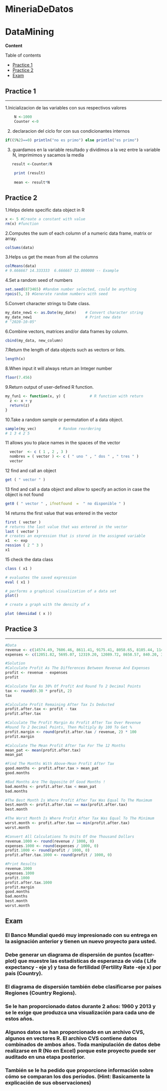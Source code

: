 # MineriaDeDatos

# DataMining


**Content**

Table of contents

- [Practice 1](#practice-1)
- [Practice 2](#practice-2)
- [Exam](#Exam)

<div id='pr1' />

## Practice 1
---

1.Inicializacion de las variables con sus respectivos valores
```R
    N <-1000
    Counter <-0
```

2. declaracion del ciclo for con sus condicionantes internos 
```R
if((5%2)==0) println("no es primo") else println("es primo")
```


3. guardamos en la variable resultado y dividimos a la vez entre la variable N, imprimimos y sacamos la media
```R
   result <-Counter/N
    
    print (result)
    
    mean <- result*N
```


## Practice 2
 1.Helps delete specific data object in R
```R
x <- 5 #Create a constant with value
rm(x) #function 
```
 2.Computes the sum of each column of a numeric data frame, matrix or array.
```R
colSums(data)
```
 3.Helps us get the mean from all the columns
```R
colMeans(data)
# 9.666667 14.333333  6.666667 12.000000 -- Example
```

 4.Set a random seed of numbers
```R
set.seed(873465) #Random number selected, could be anything 
rpois(5, 3) #Generate random numbers with seed
``` 

 5.Convert character strings to Date class.
```R
my_date_new1 <- as.Date(my_date)    # Convert character string
my_date_new1                        # Print new date
# "2020-10-05"
```
 6.Combine vectors, matrices and/or data frames by column.
```R
cbind(my_data, new_column)

```
 7.Return the length of data objects such as vectors or lists.
```R
length(x)
```
 8.When input it will always return an Integer number
```R
floor(7.456)
```
 9.Return output of user-defined R function.
```R
my_fun1 <- function(x, y) {           # R function with return
  z <- x + y
  return(z)
}
```

 10.Take a random sample or permutation of a data object.
```R
sample(my_vec)          # Random reordering
# 1 3 4 2 5
```

 11 allows you to place names in the spaces of the vector
```R
  vector  <- c ( 1 , 2 , 3 )
  nombres = ( vector ) <- c ( " uno " , " dos " , " tres " )  
  vector
  ```
 12  find and call an object

```R
get ( " vector " )     
```



13 find and call a data object and allow to specify an action in case the object is not found
```R
get0 ( " vector " , ifnotfound  =  " no disponible " )
```

14 returns the first value that was entered in the vector
```R
first ( vector ) 
# returns the last value that was entered in the vector 
last ( vector )  
# creates an expression that is stored in the assigned variable
x1  <- exp
ression ( 2 ^ 3 )  
x1 
```

15 check the data class
```R
class ( x1 )  

# evaluates the saved expression
eval ( x1 ) 

# performs a graphical visualization of a data set
plot()

# create a graph with the density of x

plot (densidad ( x )) 
``` 

## Practice 3
---

```R
#Data
revenue <- c(14574.49, 7606.46, 8611.41, 9175.41, 8058.65, 8105.44, 11496.28, 9766.09, 10305.32, 14379.96, 10713.97, 15433.50)
expenses <- c(12051.82, 5695.07, 12319.20, 12089.72, 8658.57, 840.20, 3285.73, 5821.12, 6976.93, 16618.61, 10054.37, 3803.96)
```

```R
#Solution
#Calculate Profit As The Differences Between Revenue And Expenses
profit <- revenue - expenses
profit
```

```R
#Calculate Tax As 30% Of Profit And Round To 2 Decimal Points
tax <- round(0.30 * profit, 2)
tax 
```

```R
#Calculate Profit Remaining After Tax Is Deducted
profit.after.tax <- profit - tax
profit.after.tax
```

```R
#Calculate The Profit Margin As Profit After Tax Over Revenue
#Round To 2 Decimal Points, Then Multiply By 100 To Get %
profit.margin <- round(profit.after.tax / revenue, 2) * 100
profit.margin
```

```R
#Calculate The Mean Profit After Tax For The 12 Months
mean_pat <- mean(profit.after.tax)
mean_pat
```

```R
#Find The Months With Above-Mean Profit After Tax
good.months <- profit.after.tax > mean_pat
good.months
```

```R
#Bad Months Are The Opposite Of Good Months !
bad.months <- profit.after.tax < mean_pat
bad.months
```

```R
#The Best Month Is Where Profit After Tax Was Equal To The Maximum
best.month <- profit.after.tax == max(profit.after.tax)
best.month
```

```R
#The Worst Month Is Where Profit After Tax Was Equal To The Minimum
worst.month <- profit.after.tax == min(profit.after.tax)
worst.month
```

```R
#Convert All Calculations To Units Of One Thousand Dollars
revenue.1000 <- round(revenue / 1000, 0)
expenses.1000 <- round(expenses / 1000, 0)
profit.1000 <- round(profit / 1000, 0)
profit.after.tax.1000 <- round(profit / 1000, 0)
```

```R
#Print Results
revenue.1000
expenses.1000
profit.1000
profit.after.tax.1000
profit.margin
good.months
bad.months
best.month
worst.month
```

## Exam

### El Banco Mundial quedó muy impresionado con su entrega en la asignación anterior y tienen un nuevo proyecto para usted.

### Debe generar un diagrama de dispersión de puntos (scatter-plot) que muestre las estadísticas de esperanza de vida ( Life expectancy - eje y) y tasa de fertilidad (Fertility Rate -eje x) por país (Country).

### El diagrama de dispersión también debe clasificarse por países Regiones (Country Regions).

### Se le han proporcionado datos durante 2 años: 1960 y 2013 y se le exige que produzca una visualización para cada uno de estos años.

### Algunos datos se han proporcionado en un archivo CVS, algunos en vectores R. El archivo CVS contiene datos combinados de ambos años. Toda manipulación de datos debe realizarse en R (No en Excel) porque este proyecto puede ser auditado en una etapa posterior.

### También se le ha pedido que proporcione información sobre cómo se comparan los dos períodos. (Hint: Basicamente la explicación de sus observaciones)
